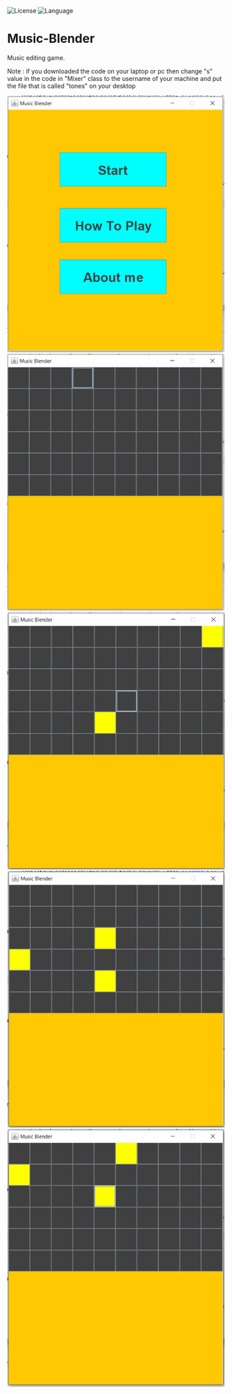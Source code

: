 ![License](https://img.shields.io/badge/license-Apache_2.0-blue.svg)
![Language](https://img.shields.io/badge/language-Java%20-red.svg)

# Music-Blender
Music editing game.

 Note : if you downloaded the code on your laptop or pc then change "s" value in the code in "Mixer" class to the username of your machine and put the file         that is called "tones" on your desktop

![](Screen%20Shots/1.PNG)
![](Screen%20Shots/2.PNG)
![](Screen%20Shots/3.PNG)
![](Screen%20Shots/4.PNG)
![](Screen%20Shots/5.PNG)
